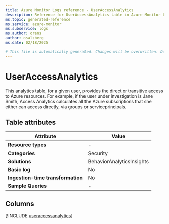 ```yaml
---
title: Azure Monitor Logs reference - UserAccessAnalytics
description: Reference for UserAccessAnalytics table in Azure Monitor Logs.
ms.topic: generated-reference
ms.service: azure-monitor
ms.subservice: logs
ms.author: orens
author: osalzberg
ms.date: 02/18/2025

# This file is automatically generated. Changes will be overwritten. Do not change this file directly.
---
```


# UserAccessAnalytics

This analytics table, for a given user, provides the direct or transitive access to Azure resources. For example, if the user under investigation is Jane Smith, Access Analytics calculates all the Azure subscriptions that she either can access directly, via groups or serviceprincipals.


## Table attributes

|Attribute|Value|
|---|---|
|**Resource types**|-|
|**Categories**|Security|
|**Solutions**| BehaviorAnalyticsInsights|
|**Basic log**|No|
|**Ingestion-time transformation**|No|
|**Sample Queries**|-|



## Columns
  
[!INCLUDE [useraccessanalytics](~/reusable-content/ce-skilling/azure/includes/azure-monitor/reference/tables/useraccessanalytics-include.md)]
